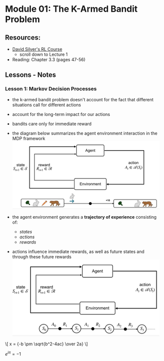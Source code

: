 

# Module 01: The K-Armed Bandit Problem

## Resources:
- [David Silver's RL Course](https://deepmind.com/learning-resources/-introduction-reinforcement-learning-david-silver)
    - scroll down to Lecture 1
- Reading: Chapter 3.3 (pages 47-56) 

## Lessons - Notes  
### Lesson 1: Markov Decision Processes

- the k-armed bandit problem doesn't account for the fact that different situations call 
for different actions
- account for the long-term impact for our actions
- bandits care only for immediate reward  

- the diagram below summarizes the agent environment interaction in the MDP framework
![](img/module-02/1.JPG)
  
- the agent environment generates a <b>trajectory of experience</b> consisting
of:
  - <i>states</i>
  - <i>actions</i>
  - <i>rewards</i>
  
- actions influence immediate rewards, as well as future states and through these
future rewards
![](img/module-02/2.JPG)
  
\\[ x = {-b \pm \sqrt{b^2-4ac} \over 2a} \\]

$e^{i \pi} = -1$

<script type="text/javascript"
        src="https://cdnjs.cloudflare.com/ajax/libs/mathjax/2.7.0/MathJax.js?config=TeX-AMS_CHTML"></script>

